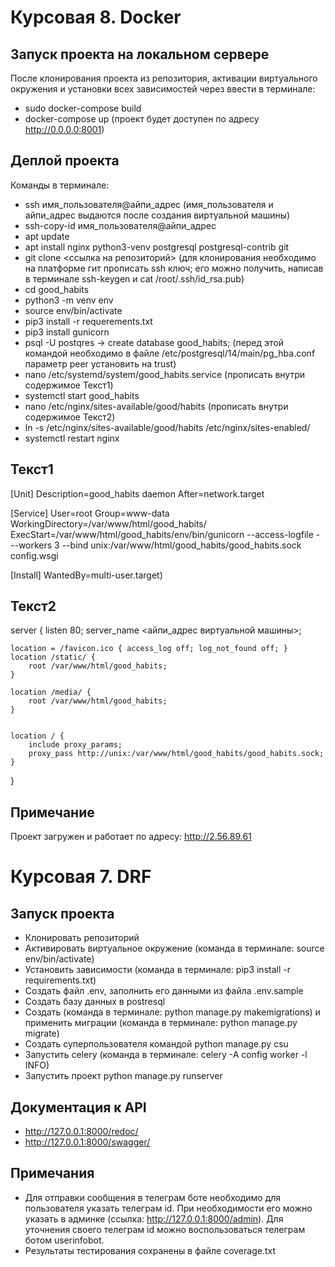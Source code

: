 # Курсовая 8. Docker

## Запуск проекта на локальном сервере
После клонирования проекта из репозитория, активации виртуального окружения и установки всех зависимостей через ввести в терминале:
- sudo docker-compose build
- docker-compose up (проект будет доступен по адресу http://0.0.0.0:8001)

## Деплой проекта
Команды в терминале:
- ssh имя_пользователя@айпи_адрес (имя_пользователя и айпи_адрес выдаются после создания виртуальной машины)
- ssh-copy-id имя_пользователя@айпи_адрес
- apt update
- apt install nginx python3-venv postgresql postgresql-contrib git
- git clone <ссылка на репозиторий> (для клонирования необходимо на платформе гит прописать ssh ключ; его можно получить, написав в терминале ssh-keygen и cat /root/.ssh/id_rsa.pub)
- cd good_habits
- python3 -m venv env
- source env/bin/activate
- pip3 install -r requerements.txt
- pip3 install gunicorn
- psql -U postqres -> create database good_habits; (перед этой командой необходимо в файле /etc/postgresql/14/main/pg_hba.conf параметр peer установить на trust)
- nano /etc/systemd/system/good_habits.service (прописать внутри содержимое Текст1)
- systemctl start good_habits
- nano /etc/nginx/sites-available/good/habits (прописать внутри содержимое Текст2)
- ln -s /etc/nginx/sites-available/good/habits /etc/nginx/sites-enabled/
- systemctl restart nginx

## Текст1
[Unit]
Description=good_habits daemon
After=network.target

[Service]
User=root
Group=www-data
WorkingDirectory=/var/www/html/good_habits/
ExecStart=/var/www/html/good_habits/env/bin/gunicorn --access-logfile - --workers 3 --bind unix:/var/www/html/good_habits/good_habits.sock config.wsgi

[Install]
WantedBy=multi-user.target)

## Текст2
server {
    listen 80;
    server_name <айпи_адрес виртуальной машины>;

    location = /favicon.ico { access_log off; log_not_found off; }
    location /static/ {
        root /var/www/html/good_habits;
    }

    location /media/ {
        root /var/www/html/good_habits;
    }


    location / {
        include proxy_params;
        proxy_pass http://unix:/var/www/html/good_habits/good_habits.sock;
    }
}

## Примечание
Проект загружен и работает по адресу: http://2.56.89.61


# Курсовая 7. DRF

## Запуск проекта
- Клонировать репозиторий
- Активировать виртуальное окружение (команда в терминале: source env/bin/activate)
- Установить зависимости (команда в терминале: pip3 install -r requirements.txt)
- Создать файл .env, заполнить его данными из файла .env.sample
- Создать базу данных в postresql
- Создать (команда в терминале: python manage.py makemigrations) и применить миграции (команда в терминале: python manage.py migrate)
- Создать суперпользователя командой python manage.py csu
- Запустить celery (команда в терминале: celery -A config worker -l INFO)
- Запустить проект python manage.py runserver

## Документация к API
- http://127.0.0.1:8000/redoc/
- http://127.0.0.1:8000/swagger/

## Примечания
- Для отправки сообщения в телеграм боте необходимо для пользователя указать телеграм id.
При необходимости его можно указать в админке (ссылка: http://127.0.0.1:8000/admin).
Для уточнения своего телеграм id можно воспользоваться телеграм ботом userinfobot.
- Результаты тестирования сохранены в файле coverage.txt

